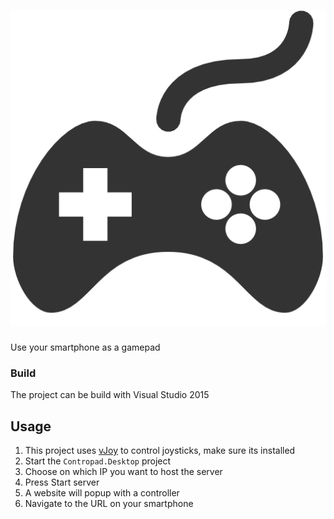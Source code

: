 # ![Contropad](media/joystick.png)

Use your smartphone as a gamepad


### Build

The project can be build with Visual Studio 2015

## Usage

1. This project uses [vJoy](http://vjoystick.sourceforge.net/site/) to control joysticks, make sure its installed
2. Start the `Contropad.Desktop` project
3. Choose on which IP you want to host the server
4. Press Start server
5. A website will popup with a controller
6. Navigate to the URL on your smartphone
